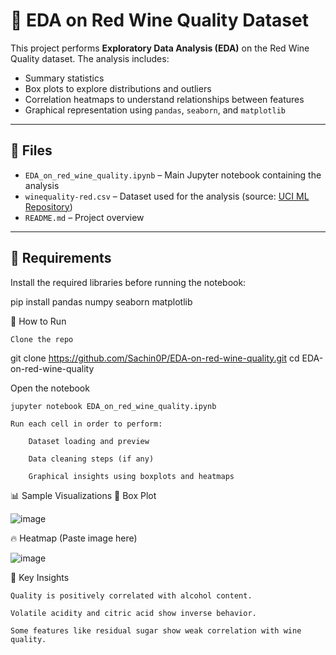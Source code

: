 # 🍷 EDA on Red Wine Quality Dataset

This project performs **Exploratory Data Analysis (EDA)** on the Red Wine Quality dataset. The analysis includes:

- Summary statistics  
- Box plots to explore distributions and outliers  
- Correlation heatmaps to understand relationships between features  
- Graphical representation using `pandas`, `seaborn`, and `matplotlib`

---

## 📂 Files

- `EDA_on_red_wine_quality.ipynb` – Main Jupyter notebook containing the analysis  
- `winequality-red.csv` – Dataset used for the analysis (source: [UCI ML Repository](https://archive.ics.uci.edu/ml/datasets/wine+quality))  
- `README.md` – Project overview  

---

## 🧰 Requirements

Install the required libraries before running the notebook:

pip install pandas numpy seaborn matplotlib


🚀 How to Run

    Clone the repo

git clone https://github.com/Sachin0P/EDA-on-red-wine-quality.git
cd EDA-on-red-wine-quality

Open the notebook

    jupyter notebook EDA_on_red_wine_quality.ipynb

    Run each cell in order to perform:

        Dataset loading and preview

        Data cleaning steps (if any)

        Graphical insights using boxplots and heatmaps

📊 Sample Visualizations
🔲 Box Plot 

  ![image](https://github.com/user-attachments/assets/a6e6b749-60f2-4379-8c22-365cf974ca3d)

🔥 Heatmap (Paste image here)

   ![image](https://github.com/user-attachments/assets/3a513781-9082-430c-bcab-eadc5ab47b54)


📌 Key Insights

    Quality is positively correlated with alcohol content.

    Volatile acidity and citric acid show inverse behavior.

    Some features like residual sugar show weak correlation with wine quality.
